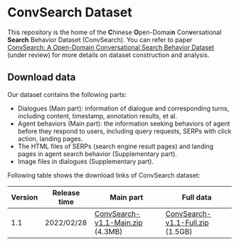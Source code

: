 # ConvSearch Dataset
This repository is the home of the  **C**hinese **O**pen-Domai**n** Con**v**ersational **Search** Behavior Dataset (ConvSearch). You can refer to paper [ConvSearch: A Open-Domain Conversational Search Behavior Dataset](#) (under review) for more details on dataset construction and analysis.



## Download data

Our dataset contains the following parts:

- Dialogues (Main part): information of dialogue and corresponding turns, including content, timestamp, annotation results, et al.
- Agent behaviors (Main part): the information seeking behaviors of agent before they respond to users, including query requests, SERPs with click action, landing pages.
- The HTML files of SERPs (search engine result pages) and landing pages in agent search behavior (Supplementary part).
- Image files in dialogues (Supplementary part).



Following table shows the download links of ConvSearch dataset:

| Version | Release time | Main part | Full data |
| ------- | --------- | --------- | --------- |
| 1.1 | 2022/02/28 | [ConvSearch-v1.1-Main.zip](https://drive.google.com/file/d/1Bhgwrm12Msx9XBs--9zpCXxJ4n-MM1QJ/view?usp=sharing) (4.3MB) | [ConvSearch-v1.1-Full.zip](https://drive.google.com/file/d/1YUEXF67UBHDWOvHqRNhZfU0Q4mRQKX45/view?usp=sharing) (1.5GB) |

